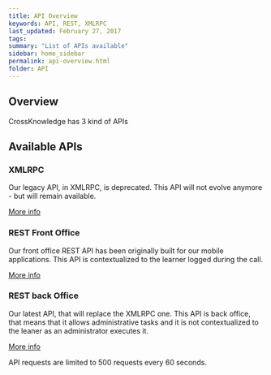```yaml
---
title: API Overview
keywords: API, REST, XMLRPC
last_updated: February 27, 2017
tags: 
summary: "List of APIs available"
sidebar: home_sidebar
permalink: api-overview.html
folder: API
---
```


## Overview

CrossKnowledge has 3 kind of APIs

## Available APIs

### XMLRPC

Our legacy API, in XMLRPC, is deprecated. This API will not evolve anymore - but will remain available.

[More info](/xmlrpc.html)

### REST Front Office

Our front office REST API has been originally built for our mobile applications. This API is contextualized to the learner logged during the call.

[More info](/rest-fo.html)

### REST back Office

Our latest API, that will replace the XMLRPC one. This API is back office, that means that it allows administrative tasks and it is not contextualized to the leaner 
as an administrator executes it.

[More info](/rest-bo.html)

<div class="alert alert-warning" role="alert">
    <i class="fa fa-exclamation-triangle"></i> API requests are limited to 500 requests every 60 seconds.
</div>
